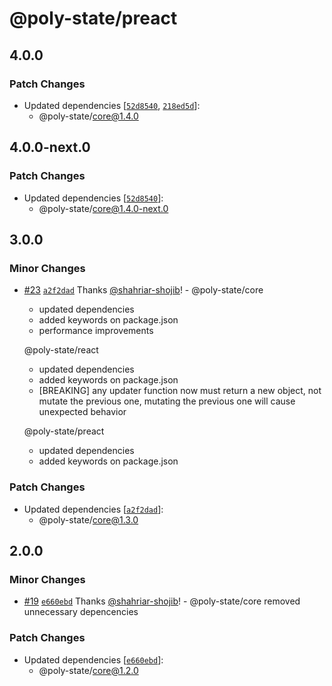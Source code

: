 # @poly-state/preact

## 4.0.0

### Patch Changes

- Updated dependencies [[`52d8540`](https://github.com/poly-state/poly-state/commit/52d8540d405b77d4ddb94d1daba396038c2de4c0), [`218ed5d`](https://github.com/poly-state/poly-state/commit/218ed5d0c2942b287bf4e2cf6b63b9bccfeb328c)]:
  - @poly-state/core@1.4.0

## 4.0.0-next.0

### Patch Changes

- Updated dependencies [[`52d8540`](https://github.com/poly-state/poly-state/commit/52d8540d405b77d4ddb94d1daba396038c2de4c0)]:
  - @poly-state/core@1.4.0-next.0

## 3.0.0

### Minor Changes

- [#23](https://github.com/poly-state/poly-state/pull/23) [`a2f2dad`](https://github.com/poly-state/poly-state/commit/a2f2dad8dc8ba10e452502f60f5d5d36daaf3f99) Thanks [@shahriar-shojib](https://github.com/shahriar-shojib)! - @poly-state/core

  - updated dependencies
  - added keywords on package.json
  - performance improvements

  @poly-state/react

  - updated dependencies
  - added keywords on package.json
  - [BREAKING] any updater function now must return a new object, not mutate the previous one, mutating the previous one will cause unexpected behavior

  @poly-state/preact

  - updated dependencies
  - added keywords on package.json

### Patch Changes

- Updated dependencies [[`a2f2dad`](https://github.com/poly-state/poly-state/commit/a2f2dad8dc8ba10e452502f60f5d5d36daaf3f99)]:
  - @poly-state/core@1.3.0

## 2.0.0

### Minor Changes

- [#19](https://github.com/poly-state/poly-state/pull/19) [`e660ebd`](https://github.com/poly-state/poly-state/commit/e660ebd2ba07ed41ffed6b02156180daffcbb336) Thanks [@shahriar-shojib](https://github.com/shahriar-shojib)! - @poly-state/core removed unnecessary depencencies

### Patch Changes

- Updated dependencies [[`e660ebd`](https://github.com/poly-state/poly-state/commit/e660ebd2ba07ed41ffed6b02156180daffcbb336)]:
  - @poly-state/core@1.2.0
